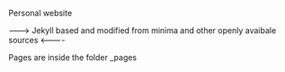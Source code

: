 
Personal website

---> Jekyll based and modified from minima and other openly avaibale sources <----

Pages are inside the folder _pages


